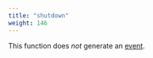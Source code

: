 ```yaml
---
title: "shutdown"
weight: 146
---
```


This function does *not* generate an [event](../../overview/events).
